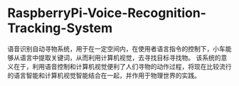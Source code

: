 # RaspberryPi-Voice-Recognition-Tracking-System
语音识别自动寻物系统，用于在一定空间内，在使用者语言指令的控制下，小车能够从语言中提取关键词，从而利用计算机视觉，去寻找目标寻找物。          该系统的意义在于，利用语音控制和计算机视觉便利了人们寻物的动作过程，将现在比较流行的语言智能和计算机视觉智能结合在一起，并作用于物理世界的实践。
